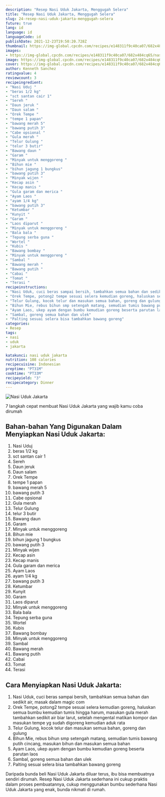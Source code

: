 ```yaml
---
description: "Resep Nasi Uduk Jakarta, Menggugah Selera"
title: "Resep Nasi Uduk Jakarta, Menggugah Selera"
slug: 24-resep-nasi-uduk-jakarta-menggugah-selera
future: true
lang: id
language: id
languageCode: id
publishDate: 2021-12-23T19:50:20.728Z 
thumbnail: https://img-global.cpcdn.com/recipes/e148311f9c40ca07/682x484cq65/nasi-uduk-jakarta-foto-resep-utama.png
images:
- https://img-global.cpcdn.com/recipes/e148311f9c40ca07/682x484cq65/nasi-uduk-jakarta-foto-resep-utama.png
image: https://img-global.cpcdn.com/recipes/e148311f9c40ca07/682x484cq65/nasi-uduk-jakarta-foto-resep-utama.png
cover: https://img-global.cpcdn.com/recipes/e148311f9c40ca07/682x484cq65/nasi-uduk-jakarta-foto-resep-utama.png
author: Kenneth Sanchez
ratingvalue: 4
reviewcount: 3
recipeingredient:
- "Nasi Uduj "
- "beras 1/2 kg"
- "sct santan cair 1"
- "Sereh "
- "Daun jeruk "
- "Daun salam "
- "Orek Tempe "
- "tempe 1 papan"
- "bawang merah 5"
- "bawang putih 3"
- "Cabe opsional "
- "Gula merah "
- "Telur Gulung "
- "telur 3 butir"
- "Bawang daun "
- "Garam "
- "Minyak untuk menggoreng "
- "Bihun mie "
- "bihun jagung 1 bungkus"
- "bawang putih 3"
- "Minyak wijen "
- "Kecap asin "
- "Kecap manis "
- "Gula garam dan merica "
- "Ayam Laos "
- "ayam 1/4 kg"
- "bawang putih 3"
- "Ketumbar "
- "Kunyit "
- "Garam "
- "Laos diparut "
- "Minyak untuk menggoreng "
- "Bala bala "
- "Tepung serba guna "
- "Wortel "
- "Kubis "
- "Bawang bombay "
- "Minyak untuk menggoreng "
- "Sambal "
- "Bawang merah "
- "Bawang putih "
- "Cabai "
- "Tomat "
- "Terasi "
recipeinstructions:
- "Nasi Uduk, cuci beras sampai bersih, tambahkan semua bahan dan sedikit air, masak dalam magic com"
- "Orek Tempe, potong2 tempe sesuai selera kemudian goreng, haluskan semua bumbu kemudian tumis hingga harum, masukan gula merah tambahkan sedikit air biar larut, setelah mengental matikan kompor dan masukan tempe yg sudah digoreng kemudian aduk rata"
- "Telur Gulung, kocok telur dan masukan semua bahan, goreng dan gulung"
- "Bihun Mie, rebus bihun smp setengah matang, semudian tumis bawang putih cincang, masukan bihun dan masukan semua bahan"
- "Ayam Laos, ukep ayam dengan bumbu kemudian goreng beserta parutan laos"
- "Sambal, goreng semua bahan dan ulek"
- "Palting sesuai selera bisa tambahkan bawang goreng"
categories:
- Resep
tags:
- nasi
- uduk
- jakarta

katakunci: nasi uduk jakarta 
nutrition: 108 calories
recipecuisine: Indonesian
preptime: "PT31M"
cooktime: "PT33M"
recipeyield: "3"
recipecategory: Dinner
---
```



![Nasi Uduk Jakarta](https://img-global.cpcdn.com/recipes/e148311f9c40ca07/682x484cq65/nasi-uduk-jakarta-foto-resep-utama.png)

7 langkah cepat membuat  Nasi Uduk Jakarta yang wajib kamu coba dirumah

<!--inarticleads1-->

## Bahan-bahan Yang Digunakan Dalam Menyiapkan Nasi Uduk Jakarta:

1. Nasi Uduj 
1. beras 1/2 kg
1. sct santan cair 1
1. Sereh 
1. Daun jeruk 
1. Daun salam 
1. Orek Tempe 
1. tempe 1 papan
1. bawang merah 5
1. bawang putih 3
1. Cabe opsional 
1. Gula merah 
1. Telur Gulung 
1. telur 3 butir
1. Bawang daun 
1. Garam 
1. Minyak untuk menggoreng 
1. Bihun mie 
1. bihun jagung 1 bungkus
1. bawang putih 3
1. Minyak wijen 
1. Kecap asin 
1. Kecap manis 
1. Gula garam dan merica 
1. Ayam Laos 
1. ayam 1/4 kg
1. bawang putih 3
1. Ketumbar 
1. Kunyit 
1. Garam 
1. Laos diparut 
1. Minyak untuk menggoreng 
1. Bala bala 
1. Tepung serba guna 
1. Wortel 
1. Kubis 
1. Bawang bombay 
1. Minyak untuk menggoreng 
1. Sambal 
1. Bawang merah 
1. Bawang putih 
1. Cabai 
1. Tomat 
1. Terasi 



<!--inarticleads2-->

## Cara Menyiapkan Nasi Uduk Jakarta:

1. Nasi Uduk, cuci beras sampai bersih, tambahkan semua bahan dan sedikit air, masak dalam magic com
1. Orek Tempe, potong2 tempe sesuai selera kemudian goreng, haluskan semua bumbu kemudian tumis hingga harum, masukan gula merah tambahkan sedikit air biar larut, setelah mengental matikan kompor dan masukan tempe yg sudah digoreng kemudian aduk rata
1. Telur Gulung, kocok telur dan masukan semua bahan, goreng dan gulung
1. Bihun Mie, rebus bihun smp setengah matang, semudian tumis bawang putih cincang, masukan bihun dan masukan semua bahan
1. Ayam Laos, ukep ayam dengan bumbu kemudian goreng beserta parutan laos
1. Sambal, goreng semua bahan dan ulek
1. Palting sesuai selera bisa tambahkan bawang goreng




Daripada bunda beli  Nasi Uduk Jakarta  diluar terus, ibu  bisa membuatnya sendiri dirumah. Resep  Nasi Uduk Jakarta  sederhana ini cukup praktis dalam proses pembuatannya, cukup menggunakan bumbu sederhana  Nasi Uduk Jakarta  yang enak, bunda nikmati di rumah.

